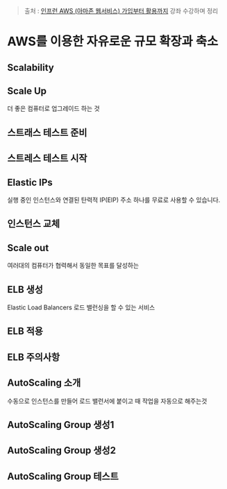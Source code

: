 > 출처 : [인프런 AWS (아마존 웹서비스) 가입부터 활용까지](https://www.inflearn.com/course/aws-%EC%95%84%EB%A7%88%EC%A1%B4-%EC%9B%B9%EC%84%9C%EB%B9%84%EC%8A%A4-%EA%B0%80%EC%9E%85%EB%B6%80%ED%84%B0-%ED%99%9C%EC%9A%A9%EA%B9%8C%EC%A7%80)  강좌 수강하며 정리

# AWS를 이용한 자유로운 규모 확장과 축소
## Scalability
## Scale Up
더 좋은 컴퓨터로 업그레이드 하는 것
## 스트래스 테스트 준비
## 스트레스 테스트 시작
## Elastic IPs
실행 중인 인스턴스와 연결된 탄력적 IP(EIP) 주소 하나를 무료로 사용할 수 있습니다. 
## 인스턴스 교체
## Scale out
여러대의 컴퓨터가 협력해서 동일한 목표를 달성하는 
## ELB 생성
Elastic Load Balancers
로드 밸런싱을 할 수 있는 서비스
## ELB 적용
## ELB 주의사항
## AutoScaling 소개
수동으로 인스턴스를 만들어 로드 밸런서에 붙이고 때 작업을 자동으로 해주는것

## AutoScaling Group 생성1
## AutoScaling Group 생성2
## AutoScaling Group 테스트
